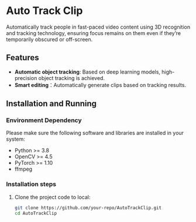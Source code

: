 # Auto Track Clip

Automatically track people in fast-paced video content using 3D recognition and tracking technology, ensuring focus remains on them even if they’re temporarily obscured or off-screen.

## Features

- **Automatic object tracking**: Based on deep learning models, high-precision object tracking is achieved.
- **Smart editing**：Automatically generate clips based on tracking results.

## Installation and Running

### Environment Dependency

Please make sure the following software and libraries are installed in your system:

- Python >= 3.8
- OpenCV >= 4.5
- PyTorch >= 1.10
- ffmpeg

### Installation steps

1. Clone the project code to local:

    ```bash
    git clone https://github.com/your-repo/AutoTrackClip.git
    cd AutoTrackClip
